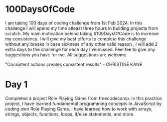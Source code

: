 # 100DaysOfCode

I am taking 100 days of coding challenge from 1st Feb 2024. In this challenge I will spend my time atleast three hours in building projects from scratch. My main motivation behind taking #100DaysOfCode is to increase my consistency. I will give my best efforts to complete this challenge without any breaks in case sickness of any other valid reason , I will add 2 extra days to the challenge for each day I've missed. Feel fee to give any suggestions you have for me. All suggestions are welcome.

"Consistent actions creates consistent results" - CHRISTINE KANE


# Day 1

Completed a project Role Playing Game from freecodecamp. In this practice project, I have learned fundamental programming concepts in JavaScript by coding own Role Playing Game. I have learned how to work with arrays, strings, objects, functions, loops, if/else statements, and more.
